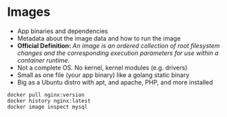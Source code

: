 # Images

- App binaries and dependencies
- Metadata about the image data and how to run the image
- **Official Definition:** _An image is an ordered collection of root filesystem changes and the corresponding execution parameters for use within a container runtime._
- Not a complete OS. No kernel, kernel modules (e.g. drivers)
- Small as one file (your app binary) like a golang static binary
- Big as a Ubuntu distro with apt, and apache, PHP, and more installed

```
docker pull nginx:version
docker history nginx:latest
docker image inspect mysql
```
